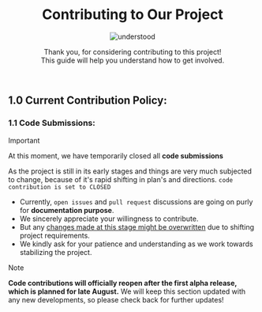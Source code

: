 
<h1 align="center">Contributing to Our Project</h1>

<p align="center">
  <img src="https://media.tenor.com/_yeL_VoTuGsAAAAj/sakuya-touhou.gif" alt="understood">
</p>

<p align="center">
Thank you, for considering contributing to this project!</br>
This guide will help you understand how to get involved.
</p>
</br>


## 1.0 Current Contribution Policy:

### 1.1 Code Submissions:

> [!IMPORTANT]
> At this moment, we have temporarily closed all **code submissions** 

As the project is still in its early stages and things are very much subjected to change, 
because of it's rapid shifting in plan's and directions. `code contribution is set to CLOSED` 

- Currently, `open issues` and `pull request` discussions are going on purly for **documentation purpose**.
- We sincerely appreciate your willingness to contribute.
- But any <ins>changes made at this stage might be overwritten</ins> due to shifting project requirements.
- We kindly ask for your patience and understanding as we work towards stabilizing the project.

> [!NOTE]
> **Code contributions will officially reopen after the first alpha release, which is planned for late August.**
> We will keep this section updated with any new developments, so please check back for further updates!
